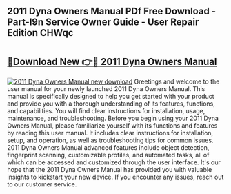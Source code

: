 ## 2011 Dyna Owners Manual PDf Free Download - Part-l9n Service Owner Guide - User Repair Edition CHWqc

# <h2><a href="http://bc53048.oget.top/?id=2011+Dyna+Owners+Manual">🔗Download New 👉🔴 2011 Dyna Owners Manual</a></h2>

[![2011 Dyna Owners Manual new download](https://i.imgur.com/5g1atiW.png)](http://bc53048.oget.top/?id=2011+Dyna+Owners+Manual)
Greetings and welcome to the user manual for your newly launched 2011 Dyna Owners Manual. This manual is specifically designed to help you get started with your product and provide you with a thorough understanding of its features, functions, and capabilities. You will find clear instructions for installation, usage, maintenance, and troubleshooting. Before you begin using your 2011 Dyna Owners Manual, please familiarize yourself with its functions and features by reading this user manual. It includes clear instructions for installation, setup, and operation, as well as troubleshooting tips for common issues. 2011 Dyna Owners Manual advanced features include object detection, fingerprint scanning, customizable profiles, and automated tasks, all of which can be accessed and customized through the user interface. It's our hope that the 2011 Dyna Owners Manual has provided you with valuable insights to kickstart your new device. If you encounter any issues, reach out to our customer service.
